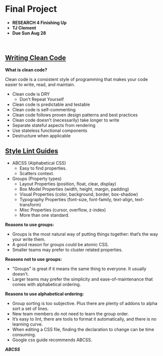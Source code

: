 # Final Project

- **RESEARCH 4 Finishing Up**
- **TJ Clement**
- **Due Sun Aug 28**

<br>

## [Writing Clean Code](https://americanexpress.io/clean-code-dirty-code/)

**What is clean code?**

Clean code is a consistent style of programming that makes your code easier to write, read, and maintain.

- Clean code is DRY
  - Don't Repeat Yourself
- Clean code is predictable and testable
- Clean code is self-commenting
- Clean code follows proven design patterns and best practices
- Clean code doesn’t (necessarily) take longer to write
- Separate stateful aspects from rendering
- Use stateless functional components
- Destructure when applicable

## [Style Lint Guides](https://dev.to/thekashey/happy-potter-and-the-order-of-css-5ec)

- ABCSS (Alphabetical CSS)
  - Easy to find properties.
  - Scatters context.
- Groups (Property types)
  - Layout Properties (position, float, clear, display)
  - Box Model Properties (width, height, margin, padding)
  - Visual Properties (color, background, border, box-shadow)
  - Typography Properties (font-size, font-family, text-align, text-transform)
  - Misc Properties (cursor, overflow, z-index)
  - More than one standard.

**Reasons to use groups:**

- Groups is the most natural way of putting things together: that’s the way your write them.
- A good reason for groups could be atomic CSS.
- Smaller teams may prefer to cluster related properties.

**Reasons not to use groups:**

- "Groups" is great if it means the same thing to everyone. It usually doesn't.
- Larger teams may prefer the simplicity and ease-of-maintenance that comes with alphabetical ordering.

**Reasons to use alphabetical ordering:**

- Group sorting is too subjective. Plus there are plenty of addons to alpha sort a set of lines.
- New team members do not need to learn the group order.
- It’s easy to lint, there are tools to format it automatically, and there is no learning curve.
- When editing a CSS file, finding the declaration to change can be time consuming.
- Google css guide recommends ABCSS.

**_ABCSS_**

